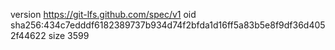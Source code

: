 version https://git-lfs.github.com/spec/v1
oid sha256:434c7edddf6182389737b934d74f2bfda1d16ff5a83b5e8f9df36d4052f44622
size 3599

